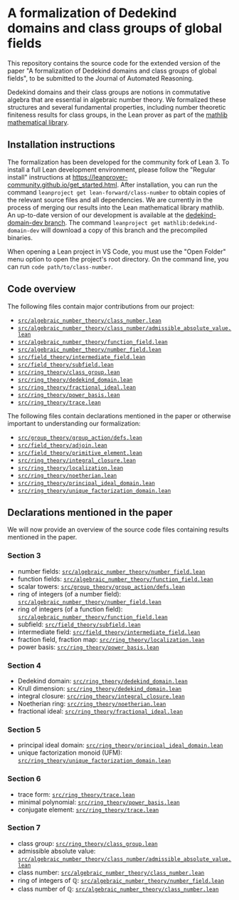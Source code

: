 # A formalization of Dedekind domains and class groups of global fields

This repository contains the source code for the extended version of the paper "A formalization of Dedekind domains and class groups of global fields", to be submitted to the Journal of Automated Reasoning.

Dedekind domains and their class groups are notions in commutative algebra that are essential in algebraic number theory.
We formalized these structures and several fundamental properties, including number theoretic finiteness results for class groups, in the Lean prover as part of the [mathlib mathematical library](https://github.com/leanprover-community/mathlib).

## Installation instructions

The formalization has been developed for the community fork of Lean 3.
To install a full Lean development environment, please follow the "Regular install" instructions at <https://leanprover-community.github.io/get_started.html>.
After installation, you can run the command `leanproject get lean-forward/class-number` to obtain copies of the relevant source files and all dependencies.
We are currently in the process of merging our results into the Lean mathematical library mathlib.
An up-to-date version of our development is available at the [dedekind-domain-dev branch](https://github.com/leanprover-community/mathlib/tree/dedekind-domain-dev/).
The command `leanproject get mathlib:dedekind-domain-dev` will download a copy of this branch and the precompiled binaries.

When opening a Lean project in VS Code, you must use the "Open Folder" menu option to open the project's root directory.
On the command line, you can run `code path/to/class-number`.

## Code overview

The following files contain major contributions from our project:

 * [`src/algebraic_number_theory/class_number.lean`](src/class_number.lean)
 * [`src/algebraic_number_theory/class_number/admissible_absolute_value.lean`](src/admissible_absolute_value.lean)
 * [`src/algebraic_number_theory/function_field.lean`](src/function_field.lean)
 * [`src/algebraic_number_theory/number_field.lean`](src/number_field.lean)
 * [`src/field_theory/intermediate_field.lean`](src/intermediate_field.lean)
 * [`src/field_theory/subfield.lean`](src/subfield.lean)
 * [`src/ring_theory/class_group.lean`](src/class_group.lean)
 * [`src/ring_theory/dedekind_domain.lean`](src/dedekind_domain.lean)
 * [`src/ring_theory/fractional_ideal.lean`](src/fractional_ideal.lean)
 * [`src/ring_theory/power_basis.lean`](src/power_basis.lean)
 * [`src/ring_theory/trace.lean`](src/trace.lean)

The following files contain declarations mentioned in the paper or otherwise important to understanding our formalization:

 * [`src/group_theory/group_action/defs.lean`](src/defs.lean)
 * [`src/field_theory/adjoin.lean`](src/adjoin.lean)
 * [`src/field_theory/primitive_element.lean`](src/primitive_element.lean)
 * [`src/ring_theory/integral_closure.lean`](src/integral_closure.lean)
 * [`src/ring_theory/localization.lean`](src/localization.lean)
 * [`src/ring_theory/noetherian.lean`](src/noetherian.lean)
 * [`src/ring_theory/principal_ideal_domain.lean`](src/principal_ideal_domain.lean)
 * [`src/ring_theory/unique_factorization_domain.lean`](src/unique_factorization_domain.lean)

## Declarations mentioned in the paper

We will now provide an overview of the source code files containing results mentioned in the paper.

### Section 3

 * number fields: [`src/algebraic_number_theory/number_field.lean`](src/number_field.lean)
 * function fields: [`src/algebraic_number_theory/function_field.lean`](src/function_field.lean)
 * scalar towers: [`src/group_theory/group_action/defs.lean`](src/defs.lean)
 * ring of integers (of a number field): [`src/algebraic_number_theory/number_field.lean`](src/number_field.lean)
 * ring of integers (of a function field): [`src/algebraic_number_theory/function_field.lean`](src/function_field.lean)
 * subfield: [`src/field_theory/subfield.lean`](src/subfield.lean)
 * intermediate field: [`src/field_theory/intermediate_field.lean`](src/intermediate_field.lean)
 * fraction field, fraction map: [`src/ring_theory/localization.lean`](src/localization.lean)
 * power basis: [`src/ring_theory/power_basis.lean`](src/power_basis.lean)


### Section 4

 * Dedekind domain: [`src/ring_theory/dedekind_domain.lean`](src/dedekind_domain.lean)
 * Krull dimension: [`src/ring_theory/dedekind_domain.lean`](src/dedekind_domain.lean)
 * integral closure: [`src/ring_theory/integral_closure.lean`](src/integral_closure.lean)
 * Noetherian ring: [`src/ring_theory/noetherian.lean`](src/noetherian.lean)
 * fractional ideal: [`src/ring_theory/fractional_ideal.lean`](src/fractional_ideal.lean)

### Section 5
 * principal ideal domain: [`src/ring_theory/principal_ideal_domain.lean`](src/principal_ideal_domain.lean)
 * unique factorization monoid (UFM): [`src/ring_theory/unique_factorization_domain.lean`](src.unique_factorization_domain.lean)

### Section 6
 * trace form: [`src/ring_theory/trace.lean`](src/trace.lean)
 * minimal polynomial: [`src/ring_theory/power_basis.lean`](src/power_basis.lean)
 * conjugate element: [`src/ring_theory/trace.lean`](src/trace.lean)

### Section 7
 * class group: [`src/ring_theory/class_group.lean`](src/class_group.lean)
 * admissible absolute value: [`src/algebraic_number_theory/class_number/admissible_absolute_value.lean`](src/admissible_absolute_value.lean)
 * class number: [`src/algebraic_number_theory/class_number.lean`](src/class_number.lean)
 * ring of integers of ℚ: [`src/algebraic_number_theory/number_field.lean`](src/number_field.lean)
 * class number of ℚ: [`src/algebraic_number_theory/class_number.lean`](src/class_number.lean)
